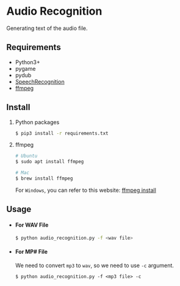 # Audio Recognition

Generating text of the audio file.

## Requirements

- Python3+
- pygame
- pydub
- [SpeechRecognition](https://github.com/Uberi/speech_recognition)
- [ffmpeg](https://ffmpeg.org/)

## Install

1. Python packages

    ```bash
    $ pip3 install -r requirements.txt
    ```

2. ffmpeg

    ```bash
    # Ubuntu
    $ sudo apt install ffmpeg

    # Mac
    $ brew install ffmpeg
    ```

    For `Windows`, you can refer to this website: [ffmpeg install](https://github.com/adaptlearning/adapt_authoring/wiki/Installing-FFmpeg)

## Usage

- #### For WAV File

    ```bash
    $ python audio_recognition.py -f <wav file>
    ```

- #### For MP# File

    We need to convert `mp3` to `wav`, so we need to use `-c` argument.

    ```
    $ python audio_recognition.py -f <mp3 file> -c
    ```
